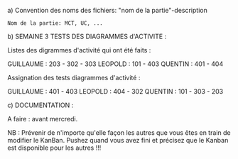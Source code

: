 a) Convention des noms des fichiers:
	"nom de la partie"-description
	
	Nom de la partie: MCT, UC, ...
	
	
b) SEMAINE 3 TESTS DES DIAGRAMMES d'ACTIVITE :

Listes des digrammes d'activité qui ont été faits :

GUILLAUME : 203 - 302 - 303
LEOPOLD : 101 - 403 
QUENTIN : 401 - 404

Assignation des tests diagrammes d'activité :

GUILLAUME : 401 - 403
LEOPOLD : 404 - 302
QUENTIN : 101 - 303 - 203

c) DOCUMENTATION :

A faire : avant mercredi.

NB : Prévenir de n'importe qu'elle façon les autres que vous êtes en train de modifier le KanBan. Pushez quand vous avez fini
et précisez que le Kanban est disponible pour les autres !!!
